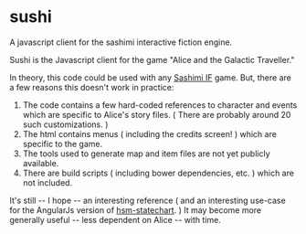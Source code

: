 # sushi
A javascript client for the sashimi interactive fiction engine.

Sushi is the Javascript client for the game "Alice and the Galactic Traveller." 

In theory, this code could be used with any [Sashimi IF](https://github.com/ionous/sashimi) game. But, there are a few reasons this doesn't work in practice: 
	
1. The code contains a few hard-coded references to character and events which are specific to Alice's story files. ( There are probably around 20 such customizations. ) 
1. The html contains menus ( including the credits screen! ) which are specific to the game.
1. The tools used to generate map and item files are not yet publicly available.
1. There are build scripts ( including bower dependencies, etc. ) which are not included.

It's still -- I hope -- an interesting reference ( and an interesting use-case for the AngularJs version of [hsm-statechart](https://github.com/ionous/hsm-statechart). ) It may become more generally useful -- less dependent on Alice -- with time.

